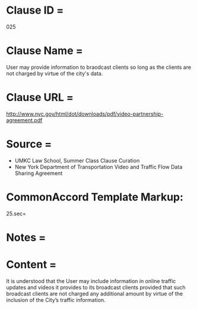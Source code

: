 # Clause ID = 
025


# Clause Name = 
User may provide information to braodcast clients so long as the clients are not charged by virtue of the city's data.


# Clause URL = 
http://www.nyc.gov/html/dot/downloads/pdf/video-partnership-agreement.pdf

# Source = 
* UMKC Law School, Summer Class Clause Curation
* New York Department of Transportation Video and Traffic Flow Data Sharing Agreement

# CommonAccord Template Markup:   
25.sec=

# Notes = 

# Content = 
It is understood that the User may include information in online traffic updates and videos it provides to its broadcast clients provided that such broadcast clients are not charged any additional amount by virtue of the inclusion of the City’s traffic information.
